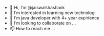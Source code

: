 - 👋 Hi, I’m @jaiswalshashank
- 👀 I’m interested in learning new technologi
- 🌱 I’m java developer with 4+ year expirience
- 💞️ I’m looking to collaborate on ...
- 📫 How to reach me ...

<!---
jaiswalshashank/jaiswalshashank is a ✨ special ✨ repository because its `README.md` (this file) appears on your GitHub profile.
You can click the Preview link to take a look at your changes.
--->
